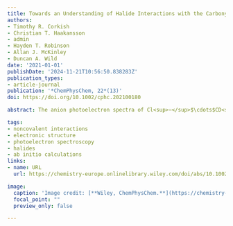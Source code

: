 ```yaml
---
title: Towards an Understanding of Halide Interactions with the Carbonyl-Containing Molecule CH3CHO
authors:
- Timothy R. Corkish
- Christian T. Haakansson
- admin
- Hayden T. Robinson
- Allan J. McKinley
- Duncan A. Wild
date: '2021-01-01'
publishDate: '2024-11-21T10:56:50.838283Z'
publication_types:
- article-journal
publication: '*ChemPhysChem, 22*(13)'
doi: https://doi.org/10.1002/cphc.202100180

abstract: The anion photoelectron spectra of Cl<sup>−</sup>$\cdots$CD<sub>3</sub>CDO, Cl<sup>−</sup>$\cdots$(CD<sub>3</sub>CDO)<sub>2</sub>, Br<sup>−</sup>$\cdots$CD<sub>3</sub>CDO, and I<sup>−</sup>$\cdots$CD<sub>3</sub>CDO are presented with electron stabilisation energies of 0.55, 0.93, 0.48, and 0.40 eV, respectively. Optimised geometries of the singly solvated species featured the halide appended to the CH<sub>3</sub>CHO molecule in-line with the electropositive portion of the C=O bond and having binding energies between 45 and 52 kJ mol<sup>−1</sup>. The doubly solvated Cl<sup>−</sup>$\cdots$(CD<sub>3</sub>CDO)<sub>2</sub> species features asymmetric solvation upon the addition of a second CH<sub>3</sub>CHO molecule. Theoretical detachment energies were found to be in excellent agreement with experiment, with comparisons drawn between other halide complexes with simple carbonyl molecules.

tags:
- noncovalent interactions
- electronic structure
- photoelectron spectroscopy
- halides
- ab initio calculations
links:
- name: URL
  url: https://chemistry-europe.onlinelibrary.wiley.com/doi/abs/10.1002/cphc.202100180

image:
  caption: 'Image credit: [**Wiley, ChemPhysChem.**](https://chemistry-europe.onlinelibrary.wiley.com/doi/full/10.1002/cphc.202100180)'
  focal_point: ""
  preview_only: false

---
```

